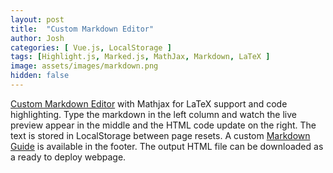 ```yaml
---
layout: post
title:  "Custom Markdown Editor"
author: Josh
categories: [ Vue.js, LocalStorage ]
tags: [Highlight.js, Marked.js, MathJax, Markdown, LaTeX ]
image: assets/images/markdown.png
hidden: false
---
```


[Custom Markdown Editor](https://thejoshdean.com/markdowneditor) with Mathjax for LaTeX support and code highlighting. Type the markdown in the left column and watch the live preview appear in the middle and the HTML code update on the right. The text is stored in LocalStorage between page resets. A custom [Markdown Guide](https://thejoshdean.com/markdowneditor/reference.html) is available in the footer. The output HTML file can be downloaded as a ready to deploy webpage.
